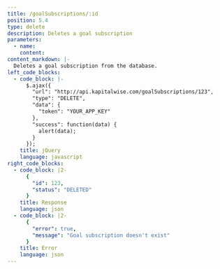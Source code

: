 ```yaml
---
title: /goalSubscriptions/:id
position: 5.4
type: delete
description: Deletes a goal subscription
parameters:
  - name:
    content:
content_markdown: |-
  Deletes a goal subscription from the database.
left_code_blocks:
  - code_block: |-
      $.ajax({
        "url": "http://api.kapitalwise.com/goalSubscriptions/123",
        "type": "DELETE",
        "data": {
          "token": "YOUR_APP_KEY"
        },
        "success": function(data) {
          alert(data);
        }
      });
    title: jQuery
    language: javascript
right_code_blocks:
  - code_block: |2-
      {
        "id": 123,
        "status": "DELETED"
      }
    title: Response
    language: json
  - code_block: |2-
      {
        "error": true,
        "message": "Goal subscription doesn't exist"
      }
    title: Error
    language: json
---
```


